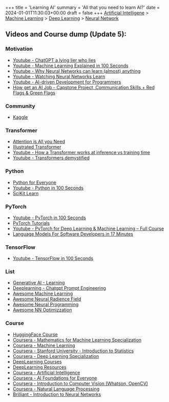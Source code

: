 +++
title = 'Learning AI'
summary = 'All that you need to learn AI?'
date = 2024-01-01T11:30:03+00:00
draft = false
+++
[Artificial Intelligene](https://en.wikipedia.org/wiki/Artificial_intelligence) >
[Machine Learning](https://en.wikipedia.org/wiki/Machine_learning) >
[Deep Learning](https://en.wikipedia.org/wiki/Deep_learning) >
[Neural Network](https://en.wikipedia.org/wiki/Neural_network_(machine_learning))

## Videos and Course dump (Update 5):

### Motivation
- [Youtube - ChatGPT a lying lier who lies](https://www.youtube.com/watch?v=m5iOW0llVMg&t=457s)
- [Youtube - Machine Learning Explained in 100 Seconds ](https://www.youtube.com/watch?v=PeMlggyqz0Y9)
- [Youtube - Why Neural Networks can learn (almost) anything](https://www.youtube.com/watch?v=0QczhVg5HaI)
- [Youtube - Watching Neural Networks Learn](https://www.youtube.com/watch?v=TkwXa7Cvfr8)
- [Youtube - AI-driven Development for Programmers](https://www.youtube.com/watch?v=iO1mwxPNP5A)
- [How get an AI Job - Capstone Project, Communication Skills + Red Flags & Green Flags](https://www.youtube.com/watch?v=45bef40Ypi8)

### Community
- [Kaggle](https://www.kaggle.com/)

### Transformer
- [Attention is All you Need](https://en.wikipedia.org/wiki/Attention_Is_All_You_Need)
- [Illustrated Transformer](https://jalammar.github.io/illustrated-transformer/)
- [Youtube - How a Transformer works at inference vs training time](https://www.youtube.com/watch?v=IGu7ivuy1Ag)
- [Youtube - Transformers demystified](https://www.youtube.com/watch?v=C6ZszXYPDDw)

### Python
- [Python for Everyone](https://www.py4e.com/)
- [Youtube - Python in 100 Seconds](https://www.youtube.com/watch?v=x7X9w_GIm1s)
- [SciKit Learn](https://scikit-learn.org/stable/index.html)

### PyTorch
- [Youtube - PyTorch in 100 Seconds](https://www.youtube.com/watch?v=ORMx45xqWkA)
- [PyTorch Tutorials](https://pytorch.org/tutorials/)
- [Youtube - PyTorch for Deep Learning & Machine Learning – Full Course ](https://www.youtube.com/watch?v=x7X9w_GIm1s)
- [Language Models For Software Developers in 17 Minutes](https://www.youtube.com/watch?v=tL1zltXuHO8)

### TensorFlow
- [Youtube - TensorFlow in 100 Seconds](https://www.youtube.com/watch?v=i8NETqtGHms)

### List
- [Generative AI - Learning](https://github.com/Yash-Kavaiya/GenAI-Learning)
- [Deeplearning - Chatgpt Prompt Engineering](https://www.deeplearning.ai/short-courses/chatgpt-prompt-engineering-for-developers/)
- [Awesome Machine Learning](https://github.com/josephmisiti/awesome-machine-learning)
- [Awesome Neural Radience Field](https://github.com/awesome-NeRF/awesome-NeRF)
- [Awesome Neural Programming](https://github.com/andrewliao11/awesome-neural-programming)
- [Awesome NN Optimizzation](https://github.com/harsh306/awesome-nn-optimization)

### Course
- [HuggingFace Course](https://huggingface.co/learn/nlp-course/chapter1/1)
- [Coursera - Mathematics for Machine Learning Specialization](www.coursera.org/specializations/mathematics-machine-learning)
- [Coursera - Machine Learning](https://www.coursera.org/browse/data-science/machine-learning)
- [Coursera - Stanford University - Introduction to Statistics](https://www.coursera.org/learn/stanford-statistics)
- [Coursera - Deep Learning Specialization](https://www.coursera.org/specializations/deep-learning)
- [DeepLearning Courses](https://www.deeplearning.ai/courses/)
- [DeepLearning Resources](https://www.deeplearning.ai/resources/)
- [Coursera - Artificial Intelligence](https://www.coursera.org/courses?query=artificial%20intelligence)
- [Coursera - AI Foundations for Everyone](https://www.coursera.org/specializations/ai-foundations-for-everyone)
- [Coursera - Introduction to Computer Vision (Whatson, OpenCV)](https://www.coursera.org/learn/introduction-computer-vision-watson-opencv)
- [Coursera - Natural Language Processing](https://www.coursera.org/specializations/natural-language-processing)
- [Brilliant - Introduction to Neural Networks](https://brilliant.org/courses/intro-neural-networks/)
